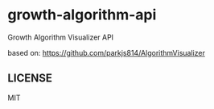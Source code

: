 # growth-algorithm-api

Growth Algorithm Visualizer API

based on: https://github.com/parkjs814/AlgorithmVisualizer

LICENSE
---

MIT
